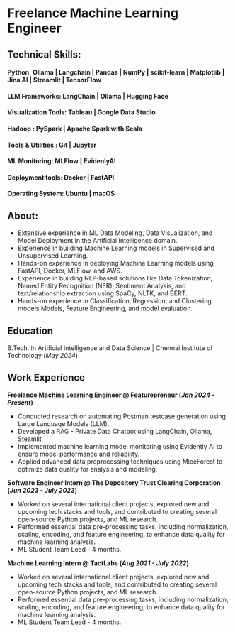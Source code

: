 # Freelance Machine Learning Engineer 

## Technical Skills:

#### Python: Ollama | Langchain | Pandas | NumPy | scikit-learn | Matplotlib | Jina AI | Streamlit | TensorFlow 
#### LLM Frameworks: LangChain | Ollama | Hugging Face
#### Visualization Tools: Tableau | Google Data Studio
#### Hadoop : PySpark | Apache Spark with Scala 
#### Tools & Utilities : Git | Jupyter
#### ML Monitoring: MLFlow | EvidenlyAI
#### Deployment tools: Docker | FastAPI 
#### Operating System: Ubuntu | macOS

## About:

- Extensive experience in ML Data Modeling, Data Visualization, and Model Deployment in the Artificial Intelligence domain.
- Experience in building Machine Learning models in Supervised and Unsupervised Learning.
- Hands-on experience in deploying Machine Learning models using FastAPI, Docker, MLFlow, and AWS.
- Experience in building NLP-based solutions like Data Tokenization, Named Entity Recognition (NER),
Sentiment Analysis, and text/relationship extraction using SpaCy, NLTK, and BERT.
-  Hands-on experience in Classification, Regression, and Clustering models Models, Feature Engineering, and
model evaluation.

## Education
B.Tech. in Artificial Intelligence and Data Science  | Chennai Institute of Technology (_May 2024_)	

## Work Experience

**Freelance Machine Learning Engineer @ Featurepreneur (_Jan 2024 - Present_)**

- Conducted research on automating Postman testcase generation using Large Language Models (LLM).
- Developed a RAG - Private Data Chatbot using LangChain, Ollama, Steamlit
- Implemented machine learning model monitoring using Evidently AI to ensure model performance and reliability.
- Applied advanced data preprocessing techniques using MiceForest to optimize data quality for analysis and modeling.

**Software Engineer Intern @ The Depository Trust  Clearing Corporation (_Jun 2023 - July 2023_)**

- Worked on several international client projects, explored new and upcoming tech stacks and tools, and
contributed to creating several open-source Python projects, and ML research. 
- Performed essential data pre-processing tasks, including normalization, scaling, encoding, and feature engineering, to enhance data quality for machine learning analysis.
- ML Student Team Lead - 4 months.

**Machine Learning Intern @ TactLabs (_Aug 2021 - July 2022_)**

- Worked on several international client projects, explored new and upcoming tech stacks and tools, and
contributed to creating several open-source Python projects, and ML research. 
- Performed essential data pre-processing tasks, including normalization, scaling, encoding, and feature engineering, to enhance data quality for machine learning analysis.
- ML Student Team Lead - 4 months.





